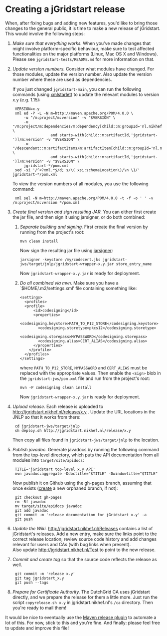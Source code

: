 Creating a jGridstart release
=============================

When, after fixing bugs and adding new features, you'd like to bring those
changes to the general public, it is time to make a new release of jGridstart.
This would involve the following steps:


1. *Make sure that everything works.*
   When you've made changes that might involve platform-specific behaviour,
   make sure to test affected functionalities on the major platforms (Linux,
   Mac OS X and Windows). Please see `jgridstart-tests/README.md` for more
   information on that.


2. *Update version numbers.*
   Consider what modules have changed. For those modules, update the version
   number. Also update the version number where these are used as dependencies.

   If you just changed `jgridstart-main`, you can run the following commands
   (using [xmlstarlet]) to update the relevant modules to version x.y (e.g. 1.15):

        VERSION=x.y
        xml ed -P -L -N m=http://maven.apache.org/POM/4.0.0 \
            -u "/m:project/m:version" -v "$VERSION" \
            -u "/m:project/m:dependencies/m:dependency[child::m:groupId='nl.nikhef.jgridstart' \
                        and starts-with(child::m:artifactId,'jgridstart-')]/m:version" -v "$VERSION" \
            -u "/descendant::m:artifactItems/m:artifactItem[child::m:groupId='nl.nikhef.jgridstart' \
                        and starts-with(child::m:artifactId,'jgridstart-')]/m:version" -v "$VERSION" \
            jgridstart-*/pom.xml
        sed -si '/^<?xml.*$/d; s/\( xsi:schemaLocation\)/\n \1/' jgridstart-*/pom.xml

   To view the version numbers of all modules, you use the following command:
   
        xml sel -N m=http://maven.apache.org/POM/4.0.0 -t -f -o ' ' -v /m:project/m:version */pom.xml


3. *Create final version and sign resulting JAR.*
   You can either first create the jar file, and then sign it using jarsigner, or do both combined:
   1. *Separate building and signing.*
      First create the final version by running from the project's root:

          mvn clean install
     
      Now sign the resulting jar file using [jarsigner]:

          jarsigner -keystore /my/codecert.jks jgridstart-jws/target/jnlp/jgridstart-wrapper-x.y.jar store_entry_name
        
      Now `jgridstart-wrapper-x.y.jar` is ready for deployment.
   2. *Do all combined via mvn.*
      Make sure you have a `$HOME/.m2/settings.xml' file containing something like:

          <settings>
            <profiles>
            <profile>
                <id>codesigning</id>
                <properties>
                  <codesigning.keystore>PATH_TO_P12_STORE</codesigning.keystore>
                  <codesigning.storetype>pkcs12</codesigning.storetype>
                  <codesigning.storepass>MYPASSWORD</codesigning.storepass>
                  <codesigning.alias>CERT_ALIAS</codesigning.alias>
                </properties>
              </profile>
            </profiles>
          </settings>
          
      where `PATH_TO_P12_STORE`, `MYPASSWORD` and `CERT_ALIAS` must be replaced with the appropriate values.
      Then enable the `<sign>` blob in the `jgridstart-jws/pom.xml` file and run from the project's root:
  
          mvn -P codesigning clean install

      Now `jgridstart-wrapper-x.y.jar` is ready for deployment.

4. *Upload release.*
   Each release is uploaded to http://jgridstart.nikhef.nl/release/x.y .
   Update the URL locations in the JNLP so that it works from there:

        cd jgridstart-jws/target/jnlp
        sh deploy.sh http://jgridstart.nikhef.nl/release/x.y

   Then copy all files found in `jgridstart-jws/target/jnlp` to the location.


6. *Publish javadoc.*
   Generate javadocs by running the following command from the top-level
   directory, which puts the API documentation from all modules into
   `target/site/apidocs`:

        TITLE='jGridstart top-level x.y API'
        mvn javadoc:aggregate -Ddoctitle="$TITLE" -Dwindowtitle="$TITLE"

   Now publish it on Github using the gh-pages branch, assuming that once exists
   ([create](https://help.github.com/articles/creating-project-pages-manually)
   a new orphaned branch, if not):

        git checkout gh-pages
        rm -Rf javadoc
        mv target/site/apidocs javadoc
        git add javadoc
        git commit -m 'release documentation for jGridstart x.y' -a
        git push


7. *Update the Wiki.*
   http://jgridstart.nikhef.nl/Releases contains a list of jGridstart's
   releases. Add a new entry, make sure the links point to the correct release
   location; review source code history and add changes relevant for users and
   CAs (with bug links when present).  
   Also update http://jgridstart.nikhef.nl/Test to point to the new release.


8. *Commit and create tag* so that the source code reflects the release as well.

        git commit -m 'release x.y'
        git tag jgridstart_x.y
        git push --tags


9. *Prepare for Certificate Authority.* The DutchGrid CA uses jGridstart
   directly, and we prepare the release for them a little more. Just run the
   script `copyrelease.sh x.y` in jgridstart.nikhef.nl's `/ca` directory. Then
   you're ready to mail them!



It would be nice to eventually use the [Maven release plugin] to automate a lot of this.
For now, stick to this and you're fine.
And finally: please feel free to update and improve this file!


[xmlstarlet]: http://xmlstar.sourceforge.net/
[jarsigner]: http://docs.oracle.com/javase/7/docs/technotes/tools/solaris/jarsigner.html
[Maven release plugin]: http://maven.apache.org/plugins/maven-release-plugin
